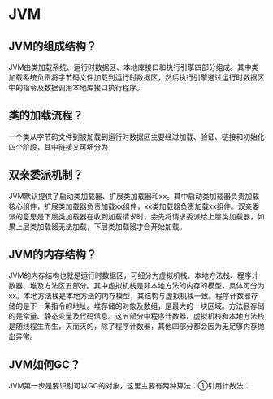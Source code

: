 # JVM

## JVM的组成结构？
JVM由类加载系统、运行时数据区、本地库接口和执行引擎四部分组成。其中类加载系统负责将字节码文件加载到运行时数据区，然后执行引擎通过运行时数据区中的指令及数据调用本地库接口执行程序。

## 类的加载流程？
一个类从字节码文件到被加载到运行时数据区主要经过加载、验证、链接和初始化四个阶段，其中链接又可细分为

## 双亲委派机制？
JVM默认提供了启动类加载器、扩展类加载器和xx。其中启动类加载器负责加载核心组件，扩展类加载器负责加载xx组件，xx类加载器负责加载xx组件。双亲委派的意思是下层类加载器在收到加载请求时，会先将请求委派给上层类加载器，如果上层类加载器无法加载，下层类加载器才会开始加载。

## JVM的内存结构？
JVM的内存结构也就是运行时数据区，可细分为虚拟机栈、本地方法栈、程序计数器、堆及方法区五部分。其中虚拟机栈是非本地方法的内存的模型，具体可分为xx。本地方法栈是本地方法的内存模型，其结构与虚拟机栈一致。程序计数器存储的是下一条指令的地址。堆存储的对象及数组，是最大的一块区域。方法区存储的是常量、静态变量及代码信息。这五部分中程序计数器、虚拟机栈和本地方法栈是随线程生而生，灭而灭的，除了程序计数器，其他四部分都会因为无足够内存抛出异常。

## JVM如何GC？
JVM第一步是要识别可以GC的对象，这里主要有两种算法：①引用计数法：
